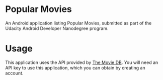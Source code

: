 
# Popular Movies

An Android application listing Popular Movies, submitted as part of the Udacity Android Developer Nanodegree program.

# Usage

This application uses the API provided by [The Movie DB](https://www.themoviedb.org/). You will need an API key to use this application, which you can obtain by creating an account.